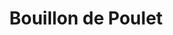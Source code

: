 ---
layout: recette
categories: [recettes]
hidden: true
lang: fr
sitemap: true
title: Bouillon de Poulet
type: condiment
recettes:
  Classique:
    ingredients: 
      - nom: carcasse de poulet
      - nom: carottes
        qte: 2
      - nom: oignons
        qte: 2
      - nom: poireau
        qte: 1
      - nom: ail
        qte: 4
        unite: gousses
      - nom: herbes
      - nom: poivre
        qte: 10
        unite: grains
      - nom: clous de girofle
        qte: 2
    etapes:
      - label: Préparation
        details:
          - Découper grossièrement les légumes
          - Mettre tous les ingrédients dans une cocotte
          - Recouvrir d'eau
      - label: Cuisson
        emoji: 🔥
        details: 
          - Porter à ébullition
          - Baisser le feu
          - Laisser mijoter (ne pas couvrir) pendant une heure minimum 
      - label: Embouteillage
        details:
          - Passer le tout dans une passoire
          - Embouteiller le bouillon
          - Manger les légumes
notes:
  - "Conservation : Se conserve 4 jours au réfrigérateur. Peut être congelé"
  - "Utilisations : risotto, soupe de vermicelles, fond de volaille, ..."
  - "Sauce au jus de volaille : Réduire dans une casserole avec une cuillère à soupe de farine"
---